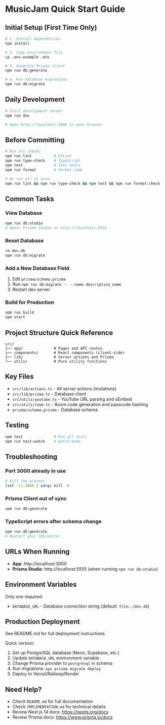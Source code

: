 # MusicJam Quick Start Guide

## Initial Setup (First Time Only)

```bash
# 1. Install dependencies
npm install

# 2. Copy environment file
cp .env.example .env

# 3. Generate Prisma client
npm run db:generate

# 4. Run database migrations
npm run db:migrate
```

## Daily Development

```bash
# Start development server
npm run dev

# Open http://localhost:3000 in your browser
```

## Before Committing

```bash
# Run all checks
npm run lint          # ESLint
npm run type-check    # TypeScript
npm test              # Jest tests
npm run format        # Format code

# Or run all at once:
npm run lint && npm run type-check && npm test && npm run format:check
```

## Common Tasks

### View Database

```bash
npm run db:studio
# Opens Prisma Studio at http://localhost:5555
```

### Reset Database

```bash
rm dev.db
npm run db:migrate
```

### Add a New Database Field

1. Edit `prisma/schema.prisma`
2. Run `npm run db:migrate -- --name descriptive_name`
3. Restart dev server

### Build for Production

```bash
npm run build
npm start
```

## Project Structure Quick Reference

```
src/
├── app/              # Pages and API routes
├── components/       # React components (client-side)
├── lib/              # Server actions and Prisma
└── utils/            # Pure utility functions
```

## Key Files

- `src/lib/actions.ts` - All server actions (mutations)
- `src/lib/prisma.ts` - Database client
- `src/utils/youtube.ts` - YouTube URL parsing and oEmbed
- `src/utils/room.ts` - Room code generation and passcode hashing
- `prisma/schema.prisma` - Database schema

## Testing

```bash
npm test              # Run all tests
npm run test:watch    # Watch mode
```

## Troubleshooting

### Port 3000 already in use

```bash
# Kill the process
lsof -ti:3000 | xargs kill -9
```

### Prisma Client out of sync

```bash
npm run db:generate
```

### TypeScript errors after schema change

```bash
npm run db:generate
# Restart your IDE/editor
```

## URLs When Running

- **App**: http://localhost:3000
- **Prisma Studio**: http://localhost:5555 (when running `npm run db:studio`)

## Environment Variables

Only one required:

- `DATABASE_URL` - Database connection string (default: `file:./dev.db`)

## Production Deployment

See README.md for full deployment instructions.

Quick version:

1. Set up PostgreSQL database (Neon, Supabase, etc.)
2. Update `DATABASE_URL` environment variable
3. Change Prisma provider to `postgresql` in schema
4. Run migrations: `npx prisma migrate deploy`
5. Deploy to Vercel/Railway/Render

## Need Help?

- Check `README.md` for full documentation
- Check `IMPLEMENTATION.md` for technical details
- Review Next.js 14 docs: https://nextjs.org/docs
- Review Prisma docs: https://www.prisma.io/docs

